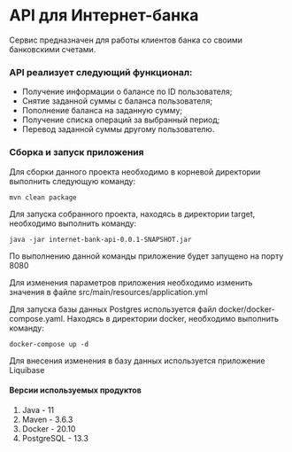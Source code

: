 # API для Интернет-банка

Сервис предназначен для работы клиентов банка со своими банковскими счетами.


### API реализует следующий функционал:

* Получение информации о балансе по ID пользователя;
* Снятие заданной суммы с баланса пользователя;
* Пополнение баланса на заданную сумму;
* Получение списка операций за выбранный период;
* Перевод заданной суммы другому пользователю.

### Сборка и запуск приложения
Для сборки данного проекта необходимо в корневой директории выполнить следующую команду:
~~~
mvn clean package
~~~
Для запуска собранного проекта, находясь в директории target, необходимо выполнить команду:
~~~
java -jar internet-bank-api-0.0.1-SNAPSHOT.jar
~~~
По выполнению данной команды приложение будет запущено на порту 8080

Для изменения параметров приложения необходимо изменить значения в файле src/main/resources/application.yml

Для запуска базы данных Postgres используется файл docker/docker-compose.yaml. Находясь в директории docker, необходимо выполнить команду:
~~~
docker-compose up -d
~~~
Для внесения изменения в базу данных используется приложение Liquibase

#### Версии используемых продуктов
1. Java - 11
2. Maven - 3.6.3
3. Docker - 20.10
4. PostgreSQL - 13.3
